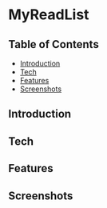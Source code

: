 # MyReadList
## Table of Contents
- [Introduction](#introduction)
- [Tech](#tech)
- [Features](#features)
- [Screenshots](#screenshots)
## Introduction

## Tech
## Features
## Screenshots

